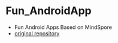 # Fun_AndroidApp

- Fun Android Apps Based on MindSpore
- [original repository](https://gitee.com/mindspore/models/tree/master/official/lite)

